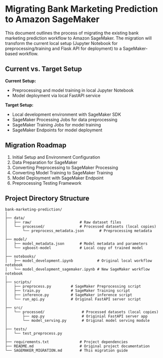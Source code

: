 # Migrating Bank Marketing Prediction to Amazon SageMaker

This document outlines the process of migrating the existing bank marketing prediction workflow to Amazon SageMaker. The migration will transform the current local setup (Jupyter Notebook for preprocessing/training and Flask API for deployment) to a SageMaker-based workflow.

## Current vs. Target Setup

**Current Setup:**
- Preprocessing and model training in local Jupyter Notebook
- Model deployment via local FastAPI service

**Target Setup:**
- Local development environment with SageMaker SDK
- SageMaker Processing Jobs for data preprocessing
- SageMaker Training Jobs for model training
- SageMaker Endpoints for model deployment

## Migration Roadmap

1. Initial Setup and Environment Configuration
2. Data Preparation for SageMaker
3. Converting Preprocessing to SageMaker Processing
4. Converting Model Training to SageMaker Training
5. Model Deployment with SageMaker Endpoint
6. Preprocessing Testing Framework

## Project Directory Structure

```
bank-marketing-prediction/
│
├── data/
│   ├── raw/                      # Raw dataset files
│   └── processed/                # Processed datasets (local copies)
│       └── preprocess_metadata.json       # Preprocessing metadata
│
├── model/
│   ├── model_metadata.json       # Model metadata and parameters
│   └── xgboost-model             # Local copy of trained model
│
├── notebooks/
│   ├── model_development.ipynb           # Original local workflow notebook
│   └── model_development_sagemaker.ipynb # New SageMaker workflow notebook
│
├── scripts/
│   ├── preprocess.py         # SageMaker Preprocessing script
│   ├── train.py              # SageMaker Training script
│   ├── inference.py          # SageMaker inference script
│   └── run_api.py            # Original FastAPI server script
│
├── src/
│   └── processed/                 # Processed datasets (local copies)
│       ├── app.py                 # Originial FastAPI server app
│       └── model_serving.py       # Original model serving module
│
├── tests/
│   └── test_preprocess.py
│
├── requirements.txt              # Project dependencies
├── README.md                     # Original project documentation
└── SAGEMAKER_MIGRATION.md        # This migration guide
```